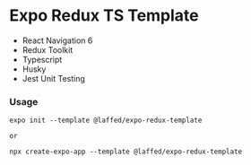 # Expo Redux TS Template

- React Navigation 6
- Redux Toolkit
- Typescript
- Husky
- Jest Unit Testing

### Usage

```
expo init --template @laffed/expo-redux-template

or

npx create-expo-app --template @laffed/expo-redux-template
```
